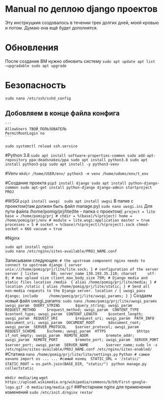# Manual по деплою django проектов 
Эту инстркуцкия создовалось в течении трех долгих дней, моей кровью и потом. Думаю она ещё будет дополнятся.

# Обновления
После создание BM нужно обновить систему 
	```
	sudo apt update
	apt list –upgradable
	sudo apt upgrade
	```

# Безопасность 
`sudo nano /etc/ssh/sshd_config`
## Добовляем в конце файла конфига
	```
	AllowUsers ТВОЙ_ПОЛЬЗОВАТЕЛЬ
	PermitRootLogin no
	```
`sudo systemctl reload ssh.service`

#Python 3.8
	```
	sudo apt install software-properties-common
	sudo add-apt-repository ppa:deadsnakes/ppa
	sudo apt install python3.8
	sudo apt install python3-pip
	sudo apt install -y python3-venv
	```

#Venv
	```
	mkdir /home/USER/env/
	python3 -m venv /home/udoms/env/t_env
	```

#Cоздание проекта
	```
	pip3 install django
	sudo apt install python-django-common
	sudo apt-get install python-django
	django-admin startproject PROJ  
	```

#WSGI
	```
	pip3 install uwsgi 
	sudo apt install uwgsi
	```
В папке с проектом(там должен быть файл manage.py)
`sudo nano uwsgi.ini`
Для пути файла /home/pomig/prj/lite(lite - папка с проектом):
	```
	project = lite
	base = /home/pomig/prj
	#
	chdir = %(base)/%(project)
	home = /home/pomig/prj/env
	#
	module = lite.wsgi:application
	master = true
	processes = 5
	#
	socket = %(base)/%(project)/%(project).sock
	chmod-socket = 666
	vacuum = true
	```

#Nginx
```
sudo apt install nginx
sudo nano /etc/nginx/sites-available/PROJ_NAME.conf
```
Записываем следующее:
	```
	# the upstream component nginx needs to connect to
	upstream django {
	    server unix:///home/pomig/prj/lite/lite.sock;
	}
	# configuration of the server
	server {
	    listen      80;
	    server_name 130.193.35.110;
	    charset     utf-8;
	    # max upload size
	    client_max_body_size 75M;
	    # Django media and static files
	    location /media  {
	        alias /home/pomig/prj/lite/media;
	    }
	    #
	    location /static {
	        alias /home/pomig/prj/lite/static;
	    }
	    # Send all non-media requests to the Django server.
	    location / {
	        uwsgi_pass  django;
	        include     /home/pomig/prj/lite/uwsgi_params;
	    }
	}
	```
Создаем новый файл uwsgi_params:
`sudo nano /home/pomig/prj/lite/uwsgi_params`
	```
	uwsgi_param  QUERY_STRING       $query_string;
	uwsgi_param  REQUEST_METHOD     $request_method;
	uwsgi_param  CONTENT_TYPE       $content_type;
	uwsgi_param  CONTENT_LENGTH     $content_length;
	uwsgi_param  REQUEST_URI        $request_uri;
	uwsgi_param  PATH_INFO          $document_uri;
	uwsgi_param  DOCUMENT_ROOT      $document_root;
	uwsgi_param  SERVER_PROTOCOL    $server_protocol;
	uwsgi_param  REQUEST_SCHEME     $scheme;
	uwsgi_param  HTTPS              $https if_not_empty;
	uwsgi_param  REMOTE_ADDR        $remote_addr;
	uwsgi_param  REMOTE_PORT        $remote_port;
	uwsgi_param  SERVER_PORT        $server_port;
	uwsgi_param  SERVER_NAME        $server_name;
	```
`sudo ln -s /etc/nginx/sites-available/PROJ_NAME.conf /etc/nginx/sites-enabled/`
#Статика
`nano /home/pomig/prj/lite/lite/settings.py`
	```Python
	# самое начало
	import os
	...
	...
	#самый конец 
	STATIC_URL = '/static/'
	STATIC_ROOT = os.path.join(BASE_DIR, "static/")
	```	
`python manage.py collectstatic`

`mkdir media/img`
`wget https://upload.wikimedia.org/wikipedia/commons/b/b9/First-google-logo.gif -O media/img/media.gif`
##Рестарним nginx для применения изменений
`sudo /etc/init.d/nginx restar`

